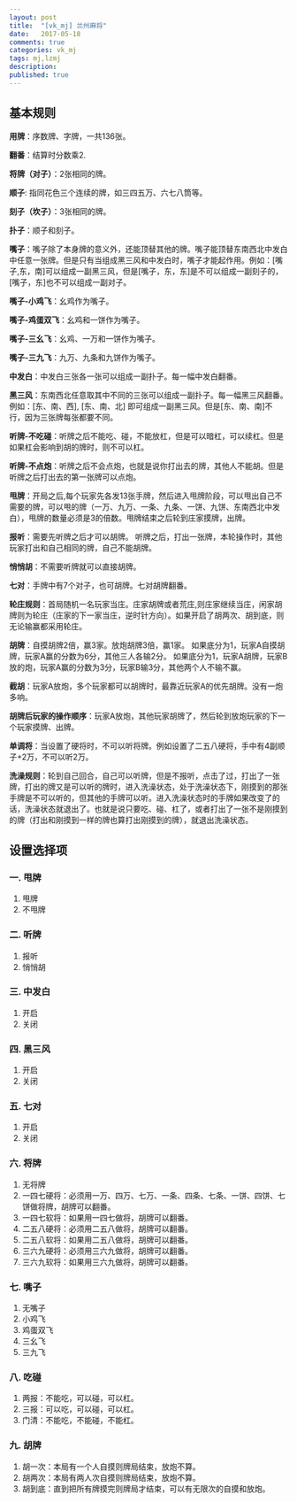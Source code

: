 ```yaml
---
layout: post
title:  "[vk_mj] 兰州麻将"
date:   2017-05-18
comments: true
categories: vk_mj
tags: mj,lzmj
description:
published: true
---
```



## 基本规则

**用牌**：序数牌、字牌，一共136张。

**翻番**：结算时分数乘2.

**将牌（对子）**：2张相同的牌。

**顺子**: 指同花色三个连续的牌，如三四五万、六七八筒等。

**刻子（坎子）**：3张相同的牌。

**扑子**：顺子和刻子。

**嘴子**：嘴子除了本身牌的意义外，还能顶替其他的牌。嘴子能顶替东南西北中发白中任意一张牌。但是只有当组成黑三风和中发白时，嘴子才能起作用。例如：[嘴子,东，南]可以组成一副黑三风，但是[嘴子，东，东]是不可以组成一副刻子的，[嘴子，东]也不可以组成一副对子。

**嘴子-小鸡飞**：幺鸡作为嘴子。

**嘴子-鸡蛋双飞**：幺鸡和一饼作为嘴子。

**嘴子-三幺飞**：幺鸡、一万和一饼作为嘴子。

**嘴子-三九飞**：九万、九条和九饼作为嘴子。

**中发白**：中发白三张各一张可以组成一副扑子。每一幅中发白翻番。

**黑三风**：东南西北任意取其中不同的三张可以组成一副扑子。每一幅黑三风翻番。
例如：[东、南、西], [东、南、北] 即可组成一副黑三风。但是[东、南、南]不行，因为三张牌每张都要不同。


**听牌-不吃碰**：听牌之后不能吃、碰，不能放杠，但是可以暗杠，可以续杠。但是如果杠会影响到胡的牌时，则不可以杠。

**听牌-不点炮**：听牌之后不会点炮，也就是说你打出去的牌，其他人不能胡。但是听牌之后打出去的第一张牌可以点炮。


**甩牌**：开局之后,每个玩家先各发13张手牌，然后进入甩牌阶段，可以甩出自己不需要的牌，可以甩的牌（一万、九万、一条、九条、一饼、九饼、东南西北中发白），甩牌的数量必须是3的倍数。甩牌结束之后轮到庄家摸牌，出牌。

**报听**：需要先听牌之后才可以胡牌。
听牌之后，打出一张牌，本轮操作时，其他玩家打出和自己相同的牌，自己不能胡牌。

**悄悄胡**：不需要听牌就可以直接胡牌。

**七对**：手牌中有7个对子，也可胡牌。七对胡牌翻番。


**轮庄规则**：首局随机一名玩家当庄。庄家胡牌或者荒庄,则庄家继续当庄，闲家胡牌则为轮庄（庄家的下一家当庄，逆时针方向）。如果开启了胡两次、胡到底，则无论输赢都采用轮庄。


**胡牌**：自摸胡牌2倍，赢3家。放炮胡牌3倍，赢1家。
如果底分为1，玩家A自摸胡牌，玩家A赢的分数为6分，其他三人各输2分。
如果底分为1，玩家A胡牌，玩家B放的炮，玩家A赢的分数为3分，玩家B输3分，其他两个人不输不赢。


**截胡**：玩家A放炮，多个玩家都可以胡牌时，最靠近玩家A的优先胡牌。没有一炮多响。

**胡牌后玩家的操作顺序**：玩家A放炮，其他玩家胡牌了，然后轮到放炮玩家的下一个玩家摸牌、出牌。


**单调将**：当设置了硬将时，不可以听将牌。例如设置了二五八硬将，手中有4副顺子+2万，不可以听2万。


**洗澡规则**：轮到自己回合，自己可以听牌，但是不报听，点击了过，打出了一张牌，打出的牌又是可以听的牌时，进入洗澡状态，处于洗澡状态下，刚摸到的那张手牌是不可以听的，但其他的手牌可以听。进入洗澡状态时的手牌如果改变了的话，洗澡状态就退出了。也就是说只要吃、碰、杠了，或者打出了一张不是刚摸到的牌（打出和刚摸到一样的牌也算打出刚摸到的牌），就退出洗澡状态。



## 设置选择项

### 一. 甩牌

1. 甩牌
2. 不甩牌

### 二. 听牌

1. 报听
2. 悄悄胡

### 三. 中发白

1. 开启
2. 关闭

### 四. 黑三风

1. 开启
2. 关闭

### 五. 七对

1. 开启
2. 关闭

### 六. 将牌

1. 无将牌
2. 一四七硬将：必须用一万、四万、七万、一条、四条、七条、一饼、四饼、七饼做将牌，胡牌可以翻番。
3. 一四七软将：如果用一四七做将，胡牌可以翻番。
4. 二五八硬将：必须用二五八做将，胡牌可以翻番。
5. 二五八软将：如果用二五八做将，胡牌可以翻番。
6. 三六九硬将：必须用三六九做将，胡牌可以翻番。
7. 三六九软将：如果用三六九做将，胡牌可以翻番。

### 七. 嘴子

1. 无嘴子
2. 小鸡飞
3. 鸡蛋双飞
4. 三幺飞
5. 三九飞

### 八. 吃碰

1. 两报：不能吃，可以碰，可以杠。
2. 三报：可以吃，可以碰，可以杠。
3. 门清：不能吃，不能碰，不能杠。

### 九. 胡牌

1. 胡一次：本局有一个人自摸则牌局结束，放炮不算。
2. 胡两次：本局有两人次自摸则牌局结束，放炮不算。
3. 胡到底：直到把所有牌摸完则牌局才结束，可以有无限次的自摸和放炮。









